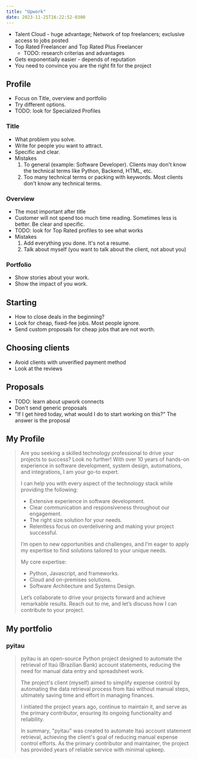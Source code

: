 ```yaml
---
title: "Upwork"
date: 2023-11-25T16:22:52-0300
---
```

- Talent Cloud - huge advantage; Network of top freelancers; exclusive access to jobs posted
- Top Rated Freelancer and Top Rated Plus Freelancer
	- TODO: research criterias and advantages
- Gets exponentially easier - depends of reputation
- You need to convince you are the right fit for the project

## Profile
- Focus on Title, overview and portfolio
- Try different options.
- TODO: look for Specialized Profiles
### Title
- What problem you solve.
- Write for people you want to attract.
- Specific and clear.
- Mistakes
	1. To general (example: Software Developer). Clients may don't know the technical terms like Python, Backend, HTML, etc.
	2. Too many technical terms or packing with keywords. Most clients don't know any technical terms.
### Overview
- The most important after title
- Customer will not spend too much time reading. Sometimes less is better. Be clear and specific.
- TODO: look for Top Rated profiles to see what works
- Mistakes
	1. Add everything you done. It's not a resume.
	2. Talk about myself (you want to talk about the client, not about you)
### Portfolio
- Show stories about your work. 
- Show the impact of you work.

## Starting
- How to close deals in the beginning?
- Look for cheap, fixed-fee jobs. Most people ignore.
- Send custom proposals for cheap jobs that are not worth.

## Choosing clients
- Avoid clients with unverified payment method
- Look at the reviews

## Proposals
- TODO: learn about upwork connects
- Don't send generic proposals
- "If I get hired today, what would I do to start working on this?" The answer is the proposal

## My Profile 
> Are you seeking a skilled technology professional to drive your projects to success? Look no further! With over 10 years of hands-on experience in software development, system design, automations, and integrations, I am your go-to expert.
>
> I can help you with every aspect of the technology stack while providing the following:
> - ﻿﻿Extensive experience in software development. 
> - ﻿﻿Clear communication and responsiveness throughout our engagement.
> - The right size solution for your needs. 
> - ﻿﻿Relentless focus on overdelivering and making your project successful.
> 
> I’m open to new opportunities and challenges, and I’m eager to apply my expertise to find solutions tailored to your unique needs.
> 
> My core expertise:
> - Python, Javascript, and frameworks. 
> - Cloud and on-premises solutions. 
> - Software Architecture and Systems Design. 
>
> Let’s collaborate to drive your projects forward and achieve remarkable results. Reach out to me, and let’s discuss how I can contribute to your project.

## My portfolio
### pyitau
>pyitau is an open-source Python project designed to automate the retrieval of Itaú (Brazilian Bank) account statements, reducing the need for manual data entry and spreadsheet work.
> 
> The project's client (myself) aimed to simplify expense control by automating the data retrieval process from Itaú without manual steps, ultimately saving time and effort in managing finances.
> 
> I initiated the project years ago, continue to maintain it, and serve as the primary contributor, ensuring its ongoing functionality and reliability.
> 
> In summary, "pyitau" was created to automate Itaú account statement retrieval, achieving the client's goal of reducing manual expense control efforts. As the primary contributor and maintainer, the project has provided years of reliable service with minimal upkeep.